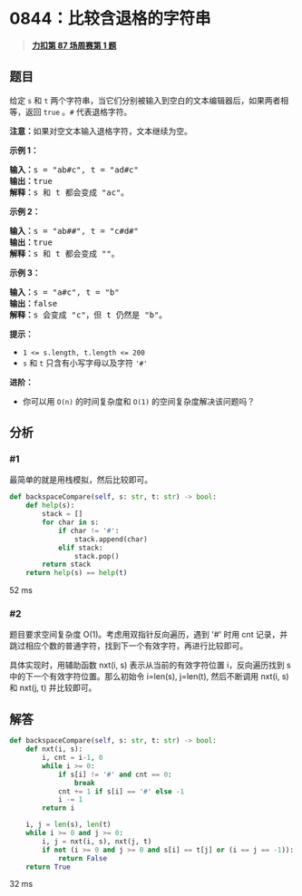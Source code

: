 # 0844：比较含退格的字符串


> <u>**[力扣第 87 场周赛第 1 题](https://leetcode.cn/problems/backspace-string-compare/)**</u>

## 题目

<p>给定 <code>s</code> 和 <code>t</code> 两个字符串，当它们分别被输入到空白的文本编辑器后，如果两者相等，返回 <code>true</code> 。<code>#</code> 代表退格字符。</p>

<p><strong>注意：</strong>如果对空文本输入退格字符，文本继续为空。</p>



<p><strong>示例 1：</strong></p>

<pre>
<strong>输入：</strong>s = "ab#c", t = "ad#c"
<strong>输出：</strong>true
<strong>解释：</strong>s 和 t 都会变成 "ac"。
</pre>

<p><strong>示例 2：</strong></p>

<pre>
<strong>输入：</strong>s = "ab##", t = "c#d#"
<strong>输出：</strong>true
<strong>解释：</strong>s 和 t 都会变成 ""。
</pre>

<p><strong>示例 3：</strong></p>

<pre>
<strong>输入：</strong>s = "a#c", t = "b"
<strong>输出：</strong>false
<strong>解释：</strong>s 会变成 "c"，但 t 仍然是 "b"。</pre>



<p><strong>提示：</strong></p>

<ul>
<li><code>1 &lt;= s.length, t.length &lt;= 200</code></li>
<li><code>s</code> 和 <code>t</code> 只含有小写字母以及字符 <code>'#'</code></li>
</ul>



<p><strong>进阶：</strong></p>

<ul>
<li>你可以用 <code>O(n)</code> 的时间复杂度和 <code>O(1)</code> 的空间复杂度解决该问题吗？</li>
</ul>


## 分析

### #1

最简单的就是用栈模拟，然后比较即可。

```python
def backspaceCompare(self, s: str, t: str) -> bool:
	def help(s):
		stack = []
		for char in s:
			if char != '#':
				stack.append(char)
			elif stack:
				stack.pop()
		return stack
	return help(s) == help(t)
```

52 ms

### #2

题目要求空间复杂度 O(1)。考虑用双指针反向遍历，遇到 '#' 时用 cnt 记录，并跳过相应个数的普通字符，找到下一个有效字符，再进行比较即可。

具体实现时，用辅助函数 nxt(i, s) 表示从当前的有效字符位置 i，反向遍历找到 s 中的下一个有效字符位置。那么初始令 i=len(s), j=len(t),
然后不断调用 nxt(i, s) 和 nxt(j, t) 并比较即可。


## 解答

```python
def backspaceCompare(self, s: str, t: str) -> bool:
	def nxt(i, s):
		i, cnt = i-1, 0
		while i >= 0:
			if s[i] != '#' and cnt == 0:
				break
			cnt += 1 if s[i] == '#' else -1
			i -= 1
		return i

	i, j = len(s), len(t)
	while i >= 0 and j >= 0:
		i, j = nxt(i, s), nxt(j, t)
		if not (i >= 0 and j >= 0 and s[i] == t[j] or (i == j == -1)):
			return False
	return True
```

32 ms

